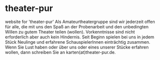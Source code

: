 # theater-pur

website for 'theater-pur'
Als Amateurtheatergruppe sind wir jederzeit offen für alle, die mit uns den Spaß an der Probenarbeit und den unbedingten Willen zu gutem Theater teilen (wollen). Vorkenntnisse sind nicht erforderlich aber auch kein Hindernis. Seit Beginn spielen bei uns in jedem Stück Neulinge und erfahrene SchauspielerInnen einträchtig zusammen. Wenn Sie Lust haben oder über uns oder eines unserer Stücke erfahren wollen, dann schreiben Sie an karten(at)theater-pur.de.
